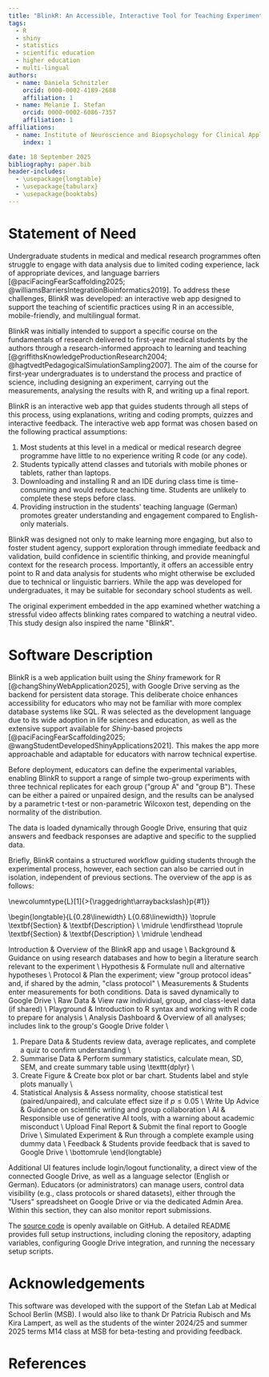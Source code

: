 ```yaml
---
title: "BlinkR: An Accessible, Interactive Tool for Teaching Experimental Design and Data Analysis"
tags:
  - R
  - shiny
  - statistics
  - scientific education
  - higher education
  - multi-lingual
authors:
  - name: Daniela Schnitzler
    orcid: 0000-0002-4189-2688
    affiliation: 1
  - name: Melanie I. Stefan
    orcid: 0000-0002-6086-7357
    affiliation: 1
affiliations:
  - name: Institute of Neuroscience and Biopsychology for Clinical Application, Medical School Berlin, Germany
    index: 1

date: 18 September 2025
bibliography: paper.bib
header-includes:
  - \usepackage{longtable}
  - \usepackage{tabularx}
  - \usepackage{booktabs}
---
```


# Statement of Need

Undergraduate students in medical and medical research programmes often struggle to engage with data analysis due to limited coding experience, lack of appropriate devices, and language barriers [@paciFacingFearScaffolding2025; @williamsBarriersIntegrationBioinformatics2019]. To address these challenges, BlinkR was developed: an interactive web app designed to support the teaching of scientific practices using R in an accessible, mobile-friendly, and multilingual format.

BlinkR was initially intended to support a specific course on the fundamentals of research delivered to first-year medical students by the authors through a research-informed approach to learning and teaching [@griffithsKnowledgeProductionResearch2004; @hagtvedtPedagogicalSimulationSampling2007]. The aim of the course for first-year undergraduates is to understand the process and practice of science, including designing an experiment, carrying out the measurements, analysing the results with R, and writing up a final report.

BlinkR is an interactive web app that guides students through all steps of this process, using explanations, writing and coding prompts, quizzes and interactive feedback. The interactive web app format was chosen based on the following practical assumptions:

1. Most students at this level in a medical or medical research degree programme have little to no experience writing R code (or any code).
2. Students typically attend classes and tutorials with mobile phones or tablets, rather than laptops.
3. Downloading and installing R and an IDE during class time is time-consuming and would reduce teaching time. Students are unlikely to complete these steps before class.
4. Providing instruction in the students' teaching language (German) promotes greater understanding and engagement compared to English-only materials.

BlinkR was designed not only to make learning more engaging, but also to foster student agency, support exploration through immediate feedback and validation, build confidence in scientific thinking, and provide meaningful context for the research process. Importantly, it offers an accessible entry point to R and data analysis for students who might otherwise be excluded due to technical or linguistic barriers. While the app was developed for undergraduates, it may be suitable for secondary school students as well.

The original experiment embedded in the app examined whether watching a stressful video affects blinking rates compared to watching a neutral video. This study design also inspired the name "BlinkR".

# Software Description

BlinkR is a web application built using the *Shiny* framework for R [@changShinyWebApplication2025], with Google Drive serving as the backend for persistent data storage. This deliberate choice enhances accessibility for educators who may not be familiar with more complex database systems like SQL. R was selected as the development language due to its wide adoption in life sciences and education, as well as the extensive support available for _Shiny_-based projects [@paciFacingFearScaffolding2025; @wangStudentDevelopedShinyApplications2021]. This makes the app more approachable and adaptable for educators with narrow technical expertise.

Before deployment, educators can define the experimental variables, enabling BlinkR to support a range of simple two-group experiments with three technical replicates for each group ("group A" and "group B"). These can be either a paired or unpaired design, and the results can be analysed by a parametric t-test or non-parametric Wilcoxon test, depending on the normality of the distribution.

The data is loaded dynamically through Google Drive, ensuring that quiz answers and feedback responses are adaptive and specific to the supplied data.

Briefly, BlinkR contains a structured workflow guiding students through the experimental process, however, each section can also be carried out in isolation, independent of previous sections. The overview of the app is as follows:

\newcolumntype{L}[1]{>{\raggedright\arraybackslash}p{#1}}

\begin{longtable}{L{0.28\linewidth} L{0.68\linewidth}}
\toprule
\textbf{Section} & \textbf{Description} \\
\midrule
\endfirsthead
\toprule
\textbf{Section} & \textbf{Description} \\
\midrule
\endhead

Introduction & Overview of the BlinkR app and usage \\
Background & Guidance on using research databases and how to begin a literature search relevant to the experiment \\
Hypothesis & Formulate null and alternative hypotheses \\
Protocol & Plan the experiment; view "group protocol ideas" and, if shared by the admin, "class protocol" \\
Measurements & Students enter measurements for both conditions. Data is saved dynamically to Google Drive \\
Raw Data & View raw individual, group, and class-level data (if shared) \\
Playground & Introduction to R syntax and working with R code to prepare for analysis \\
Analysis Dashboard & Overview of all analyses; includes link to the group's Google Drive folder \\
1. Prepare Data & Students review data, average replicates, and complete a quiz to confirm understanding \\
2. Summarise Data & Perform summary statistics, calculate mean, SD, SEM, and create summary table using \texttt{dplyr} \\
3. Create Figure & Create box plot or bar chart. Students label and style plots manually \\
4. Statistical Analysis & Assess normality, choose statistical test (paired/unpaired), and calculate effect size if $p \leq 0.05$ \\
Write Up Advice & Guidance on scientific writing and group collaboration \\
AI & Responsible use of generative AI tools, with a warning about academic misconduct \\
Upload Final Report & Submit the final report to Google Drive \\
Simulated Experiment & Run through a complete example using dummy data \\
Feedback & Students provide feedback that is saved to Google Drive \\
\bottomrule
\end{longtable}

Additional UI features include login/logout functionality, a direct view of the connected Google Drive, as well as a language selector (English or German). Educators (or administrators) can manage users, control data visibility (e.g., class protocols or shared datasets), either through the "Users" spreadsheet on Google Drive or via the dedicated Admin Area. Within this section, they can also monitor report submissions.

The [source code](https://github.com/dschnitzler14/BlinkR.git) is openly available on GitHub. A detailed README provides full setup instructions, including cloning the repository, adapting variables, configuring Google Drive integration, and running the necessary setup scripts.

# Acknowledgements

This software was developed with the support of the Stefan Lab at Medical School Berlin (MSB). I would also like to thank Dr Patricia Rubisch and Ms Kira Lampert, as well as the students of the winter 2024/25 and summer 2025 terms M14 class at MSB for beta-testing and providing feedback.

# References
